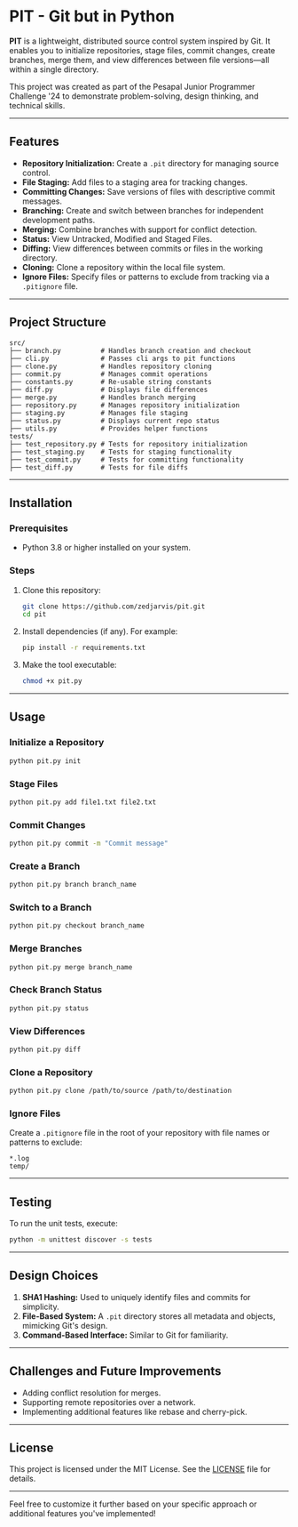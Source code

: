 # PIT - Git but in Python

**PIT** is a lightweight, distributed source control system inspired by Git. It enables you to initialize repositories, stage files, commit changes, create branches, merge them, and view differences between file versions—all within a single directory.

This project was created as part of the Pesapal Junior Programmer Challenge '24 to demonstrate problem-solving, design thinking, and technical skills.

---

## Features
- **Repository Initialization:** Create a `.pit` directory for managing source control.
- **File Staging:** Add files to a staging area for tracking changes.
- **Committing Changes:** Save versions of files with descriptive commit messages.
- **Branching:** Create and switch between branches for independent development paths.
- **Merging:** Combine branches with support for conflict detection.
- **Status:** View Untracked, Modified and Staged Files.
- **Diffing:** View differences between commits or files in the working directory.
- **Cloning:** Clone a repository within the local file system.
- **Ignore Files:** Specify files or patterns to exclude from tracking via a `.pitignore` file.

---

## Project Structure

```
src/
├── branch.py          # Handles branch creation and checkout
├── cli.py             # Passes cli args to pit functions
├── clone.py           # Handles repository cloning
├── commit.py          # Manages commit operations
├── constants.py       # Re-usable string constants
├── diff.py            # Displays file differences
├── merge.py           # Handles branch merging
├── repository.py      # Manages repository initialization
├── staging.py         # Manages file staging
├── status.py          # Displays current repo status
├── utils.py           # Provides helper functions
tests/
├── test_repository.py # Tests for repository initialization
├── test_staging.py    # Tests for staging functionality
├── test_commit.py     # Tests for committing functionality
├── test_diff.py       # Tests for file diffs
```

---

## Installation

### Prerequisites
- Python 3.8 or higher installed on your system.

### Steps
1. Clone this repository:
   ```bash
   git clone https://github.com/zedjarvis/pit.git
   cd pit
   ```
2. Install dependencies (if any). For example:
   ```bash
   pip install -r requirements.txt
   ```
3. Make the tool executable:
   ```bash
   chmod +x pit.py
   ```

---

## Usage

### Initialize a Repository
```bash
python pit.py init
```

### Stage Files
```bash
python pit.py add file1.txt file2.txt
```

### Commit Changes
```bash
python pit.py commit -m "Commit message"
```

### Create a Branch
```bash
python pit.py branch branch_name
```

### Switch to a Branch
```bash
python pit.py checkout branch_name
```

### Merge Branches
```bash
python pit.py merge branch_name
```

### Check Branch Status
```bash
python pit.py status
```

### View Differences
```bash
python pit.py diff
```

### Clone a Repository
```bash
python pit.py clone /path/to/source /path/to/destination
```

### Ignore Files
Create a `.pitignore` file in the root of your repository with file names or patterns to exclude:
```
*.log
temp/
```

---

## Testing
To run the unit tests, execute:
```bash
python -m unittest discover -s tests
```

---

## Design Choices
1. **SHA1 Hashing:** Used to uniquely identify files and commits for simplicity.
2. **File-Based System:** A `.pit` directory stores all metadata and objects, mimicking Git's design.
3. **Command-Based Interface:** Similar to Git for familiarity.

---

## Challenges and Future Improvements
- Adding conflict resolution for merges.
- Supporting remote repositories over a network.
- Implementing additional features like rebase and cherry-pick.

---

## License
This project is licensed under the MIT License. See the [LICENSE](LICENSE) file for details.

---

Feel free to customize it further based on your specific approach or additional features you've implemented!